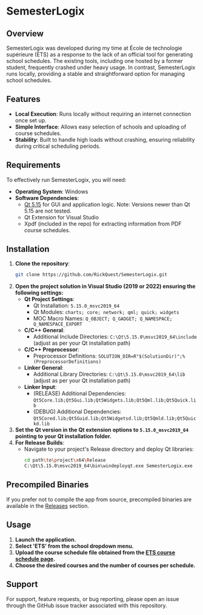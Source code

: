 
# SemesterLogix

## Overview
SemesterLogix was developed during my time at École de technologie supérieure (ETS) as a response to the lack of an official tool for generating school schedules. The existing tools, including one hosted by a former student, frequently crashed under heavy usage. In contrast, SemesterLogix runs locally, providing a stable and straightforward option for managing school schedules.

## Features
- **Local Execution**: Runs locally without requiring an internet connection once set up.
- **Simple Interface**: Allows easy selection of schools and uploading of course schedules.
- **Stability**: Built to handle high loads without crashing, ensuring reliability during critical scheduling periods.

## Requirements
To effectively run SemesterLogix, you will need:
- **Operating System**: Windows
- **Software Dependencies**:
  - [Qt 5.15](https://www.qt.io/download) for GUI and application logic. Note: Versions newer than Qt 5.15 are not tested.
  - Qt Extension for Visual Studio
  - Xpdf (included in the repo) for extracting information from PDF course schedules.

## Installation
1. **Clone the repository**:
   ```bash
   git clone https://github.com/RickQuest/SemesterLogix.git
   ```
2. **Open the project solution in Visual Studio (2019 or 2022) ensuring the following settings:**
   - **Qt Project Settings**: 
     - Qt Installation: `5.15.0_msvc2019_64`
     - Qt Modules: `charts; core; network; qml; quick; widgets`
     - MOC Macro Names: `Q_OBJECT; Q_GADGET; Q_NAMESPACE; Q_NAMESPACE_EXPORT`
   - **C/C++ General**:
     - Additional Include Directories: `C:\Qt\5.15.0\msvc2019_64\include` (adjust as per your Qt installation path)
   - **C/C++ Preprocessor**:
     - Preprocessor Definitions: `SOLUTION_DIR=R"$(SolutionDir)";%(PreprocessorDefinitions)`
   - **Linker General**:
     - Additional Library Directories: `C:\Qt\5.15.0\msvc2019_64\lib` (adjust as per your Qt installation path)
   - **Linker Input**:
     - (RELEASE) Additional Dependencies: `Qt5Core.lib;Qt5Gui.lib;Qt5Widgets.lib;Qt5Qml.lib;Qt5Quick.lib`
     - (DEBUG) Additional Dependencies: `Qt5Cored.lib;Qt5Guid.lib;Qt5Widgetsd.lib;Qt5Qmld.lib;Qt5Quickd.lib`
3. **Set the Qt version in the Qt extension options to `5.15.0_msvc2019_64` pointing to your Qt installation folder.**
4. **For Release Builds**:
   - Navigate to your project's Release directory and deploy Qt libraries:
     ```bash
     cd path\to\project\x64\Release
     C:\Qt\5.15.0\msvc2019_64\bin\windeployqt.exe SemesterLogix.exe
     ```

## Precompiled Binaries
If you prefer not to compile the app from source, precompiled binaries are available in the [Releases](https://github.com/RickQuest/SemesterLogix/releases) section.

## Usage
1. **Launch the application.**
2. **Select 'ETS' from the school dropdown menu.**
3. **Upload the course schedule file obtained from the [ETS course schedule page](https://www.etsmtl.ca/etudier-a-lets/inscription-aux-cours/horaire-cours).**
4. **Choose the desired courses and the number of courses per schedule.**

## Support
For support, feature requests, or bug reporting, please open an issue through the GitHub issue tracker associated with this repository.
